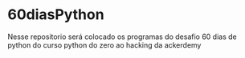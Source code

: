 # 60diasPython
Nesse repositorio será colocado os programas do desafio 60 dias de python do curso python do zero ao hacking da ackerdemy
